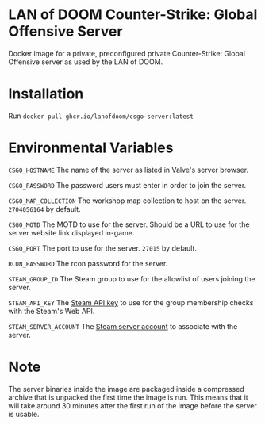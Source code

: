 # LAN of DOOM Counter-Strike: Global Offensive Server
Docker image for a private, preconfigured private Counter-Strike: Global
Offensive server as used by the LAN of DOOM.

# Installation
Run ``docker pull ghcr.io/lanofdoom/csgo-server:latest``

# Environmental Variables
``CSGO_HOSTNAME`` The name of the server as listed in Valve's server browser.

``CSGO_PASSWORD`` The password users must enter in order to join the server.

``CSGO_MAP_COLLECTION`` The workshop map collection to host on the server.
``2704056164`` by default.

``CSGO_MOTD`` The MOTD to use for the server. Should be a URL to use for the
server website link displayed in-game.

``CSGO_PORT`` The port to use for the server. ``27015`` by default.

``RCON_PASSWORD`` The rcon password for the server.

``STEAM_GROUP_ID`` The Steam group to use for the allowlist of users joining the
server.

``STEAM_API_KEY`` The [Steam API key](https://steamcommunity.com/dev/apikey) to
use for the group membership checks with the Steam's Web API.

``STEAM_SERVER_ACCOUNT`` The
[Steam server account](https://steamcommunity.com/dev/managegameservers) to
associate with the server.

# Note
The server binaries inside the image are packaged inside a compressed archive
that is unpacked the first time the image is run. This means that it will take
around 30 minutes after the first run of the image before the server is usable.
